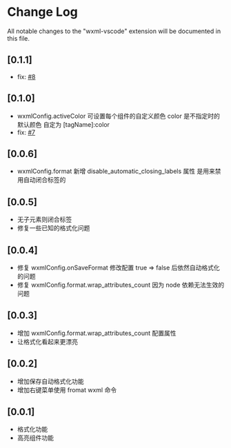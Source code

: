 # Change Log

All notable changes to the "wxml-vscode" extension will be documented in this file.

## [0.1.1]

- fix: [#8](https://github.com/cnyballk/wxml-vscode/issues/7)

## [0.1.0]

- wxmlConfig.activeColor 可设置每个组件的自定义颜色
  color 是不指定时的默认颜色
  自定为 [tagName]:color
- fix: [#7](https://github.com/cnyballk/wxml-vscode/issues/7)

## [0.0.6]

- wxmlConfig.format 新增 disable_automatic_closing_labels 属性
  是用来禁用自动闭合标签的

## [0.0.5]

- 无子元素则闭合标签
- 修复一些已知的格式化问题

## [0.0.4]

- 修复 wxmlConfig.onSaveFormat 修改配置 true => false 后依然自动格式化的问题
- 修复 wxmlConfig.format.wrap_attributes_count 因为 node 依赖无法生效的问题

## [0.0.3]

- 增加 wxmlConfig.format.wrap_attributes_count 配置属性
- 让格式化看起来更漂亮

## [0.0.2]

- 增加保存自动格式化功能
- 增加右键菜单使用 fromat wxml 命令

## [0.0.1]

- 格式化功能
- 高亮组件功能

